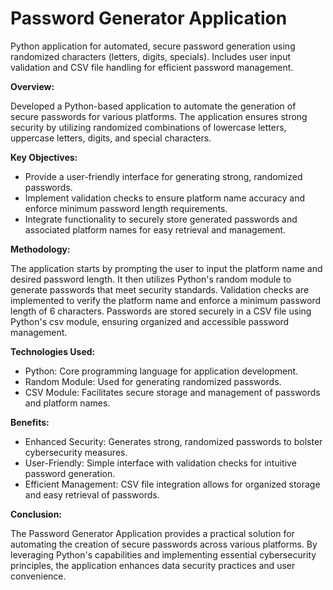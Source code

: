 # Password Generator Application
Python application for automated, secure password generation using randomized characters (letters, digits, specials). Includes user input validation and CSV file handling for efficient password management.


**Overview:**

Developed a Python-based application to automate the generation of secure passwords for various platforms. The application ensures strong security by utilizing randomized combinations of lowercase letters, uppercase letters, digits, and special characters.

**Key Objectives:**

- Provide a user-friendly interface for generating strong, randomized passwords.
- Implement validation checks to ensure platform name accuracy and enforce minimum password length requirements.
- Integrate functionality to securely store generated passwords and associated platform names for easy retrieval and management.

**Methodology:**

The application starts by prompting the user to input the platform name and desired password length. It then utilizes Python's random module to generate passwords that meet security standards. Validation checks are implemented to verify the platform name and enforce a minimum password length of 6 characters. Passwords are stored securely in a CSV file using Python's csv module, ensuring organized and accessible password management.

**Technologies Used:**

- Python: Core programming language for application development.
- Random Module: Used for generating randomized passwords.
- CSV Module: Facilitates secure storage and management of passwords and platform names.

**Benefits:**

- Enhanced Security: Generates strong, randomized passwords to bolster cybersecurity measures.
- User-Friendly: Simple interface with validation checks for intuitive password generation.
- Efficient Management: CSV file integration allows for organized storage and easy retrieval of passwords.

**Conclusion:**

The Password Generator Application provides a practical solution for automating the creation of secure passwords across various platforms. By leveraging Python's capabilities and implementing essential cybersecurity principles, the application enhances data security practices and user convenience.

